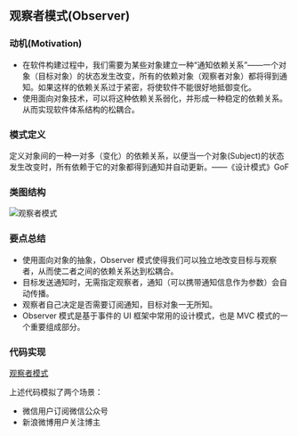 ## **观察者模式(Observer)**

### **动机(Motivation)**

- 在软件构建过程中，我们需要为某些对象建立一种“通知依赖关系”——一个对象（目标对象）的状态发生改变，所有的依赖对象（观察者对象）都将得到通知。如果这样的依赖关系过于紧密，将使软件不能很好地抵御变化。
- 使用面向对象技术，可以将这种依赖关系弱化，并形成一种稳定的依赖关系。从而实现软件体系结构的松耦合。

### **模式定义**

定义对象间的一种一对多（变化）的依赖关系，以便当一个对象(Subject)的状态发生改变时，所有依赖于它的对象都得到通知并自动更新。——《设计模式》GoF


### **类图结构**

![观察者模式](https://github.com/jiangshuangjun/pictures/blob/master/%E8%A7%82%E5%AF%9F%E8%80%85%E6%A8%A1%E5%BC%8F%E7%B1%BB%E5%9B%BE.jpg)

### **要点总结**

- 使用面向对象的抽象，Observer 模式使得我们可以独立地改变目标与观察者，从而使二者之间的依赖关系达到松耦合。
- 目标发送通知时，无需指定观察者，通知（可以携带通知信息作为参数）会自动传播。
- 观察者自己决定是否需要订阅通知，目标对象一无所知。
- Observer 模式是基于事件的 UI 框架中常用的设计模式，也是 MVC 模式的一个重要组成部分。

### **代码实现**

[观察者模式](https://github.com/jiangshuangjun/mystudy/tree/master/design-pattern/src/main/java/study/pattern/observer)

上述代码模拟了两个场景：

- 微信用户订阅微信公众号
- 新浪微博用户关注博主